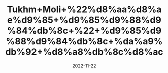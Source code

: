 ---
title: 'Tukhm+Moli+%22%d8%aa%d8%ae%d9%85+%d9%85%d9%88%d9%84%db%8c+%22+%d9%85%d9%88%d9%84%db%8c+%da%a9%db%92+%d8%a8%db%8c%d8%ac'
date: '2022-11-22' 
metatag: '' 
inventory: '0' 
draft: false 
# meta description 
shortDescripton: 'Radish+Seeds%22+It+decreases+fatigue+as+well+as+cleanse+blood+and+body+and+can+be+added+to+salads+for+a+crunchy%2c+spicy+flavor.'
description: 'Seed+%d8%aa%d8%ae%d9%85++%d8%a8%db%8c%d8%ac'
longdescription: ''
tags: ''
brand: ''
subCategory: ''
unit: '50 gm-Pk'
sellCount: '0'
featured: True
# product Price
price: '40.0'
# Product Short Description
shortDescription: 'Radish+Seeds%22+It+decreases+fatigue+as+well+as+cleanse+blood+and+body+and+can+be+added+to+salads+for+a+crunchy%2c+spicy+flavor.'
productID: 'B2BB54C9-9D2A-ED11-9968-005056B3A416'
type: 'products'
category: 'Seed+%d8%aa%d8%ae%d9%85++%d8%a8%db%8c%d8%ac' 
thumnailproduct: 'https://eraconnect.blob.core.windows.net/product-images/aminsaddiquidawakhana/B2BB54C9-9D2A-ED11-9968-005056B3A416.webp' 
images:
  - image: 'https://eraconnect.blob.core.windows.net/product-images/aminsaddiquidawakhana/B2BB54C9-9D2A-ED11-9968-005056B3A416.webp'  
Variants:
---